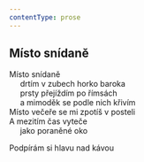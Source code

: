 ```yaml
---
contentType: prose
---
```


## Místo snídaně

Místo snídaně  
     drtím v zubech horko baroka  
     prsty přejíždím po římsách  
     a mimoděk se podle nich křivím  
Místo večeře se mi zpotíš v posteli  
A mezitím čas vyteče  
     jako poraněné oko

Podpírám si hlavu nad kávou
